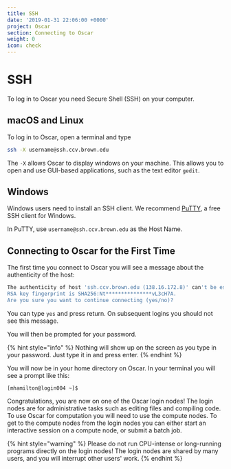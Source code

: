 ```yaml
---
title: SSH
date: '2019-01-31 22:06:00 +0000'
project: Oscar
section: Connecting to Oscar
weight: 0
icon: check
---
```


# SSH

To log in to Oscar you need Secure Shell \(SSH\) on your computer.

## macOS and Linux

To log in to Oscar, open a terminal and type

```bash
ssh -X username@ssh.ccv.brown.edu
```

The `-X` allows Oscar to display windows on your machine. This allows you to open and use GUI-based applications, such as the text editor `gedit`.

## Windows

Windows users need to install an SSH client. We recommend [PuTTY](http://www.chiark.greenend.org.uk/\~sgtatham/putty/download.html), a free SSH client for Windows.

In PuTTY, use `username@ssh.ccv.brown.edu` as the Host Name.

## Connecting to Oscar for the First Time

The first time you connect to Oscar you will see a message about the authenticity of the host:

```bash
The authenticity of host 'ssh.ccv.brown.edu (138.16.172.8)' can't be established.
RSA key fingerprint is SHA256:Nt***************vL3cH7A.
Are you sure you want to continue connecting (yes/no)?
```

You can type `yes` and press return. On subsequent logins you should not see this message.

You will then be prompted for your password.

{% hint style="info" %}
Nothing will show up on the screen as you type in your password. Just type it in and press enter.
{% endhint %}

You will now be in your home directory on Oscar. In your terminal you will see a prompt like this:

```text
[mhamilton@login004 ~]$
```

Congratulations, you are now on one of the Oscar login nodes! The login nodes are for administrative tasks such as editing files and compiling code. To use Oscar for computation you will need to use the compute nodes. To get to the compute nodes from the login nodes you can either start an interactive session on a compute node, or submit a batch job.

{% hint style="warning" %}
Please do not run CPU-intense or long-running programs directly on the login nodes! The login nodes are shared by many users, and you will interrupt other users' work.
{% endhint %}

